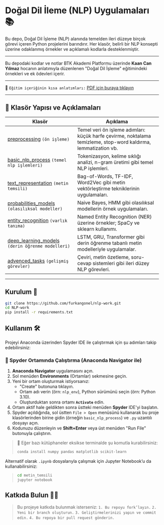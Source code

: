 # Doğal Dil İleme (NLP) Uygulamaları 📚

Bu depo, Doğal Dil İşleme (NLP) alanında temelden ileri düzeye birçok görevi içeren Python projelerini barındırır. Her klasör, belirli bir NLP konsepti üzerine odaklanmış örnekler ve açıklamalı kodlarla desteklenmiştir.

--- 

Bu depodaki kodlar ve notlar BTK Akademi Platformu üzerinde **Kaan Can Yılmaz** hocanın anlatımıyla düzenlenen "Doğal Dil İşleme" eğitimindeki örnekleri ve ek ödevleri içerir.

---

📄 `Eğitim içeriğinin kısa anlatımları:` [PDF için buraya tıklayın](./resources/BTK_NLP_14saat.pdf)

---

## 📁 Klasör Yapısı ve Açıklamaları

| Klasör | Açıklama |
|--------|----------|
| [preprocessing](./preprocessing/) `(ön işleme)` | Temel veri ön işleme adımları: küçük harfe çevirme, noktalama temizleme, stop-word kaldırma, lemmatization vb. |
| [basic_nlp_process](./basic_nlp_process//) `(temel nlp işlemleri)` | Tokenizasyon, kelime sıklığı analizi, n-gram üretimi gibi temel NLP işlemleri. |
| [text_representation](./text_representation//) `(metin temsili)` | Bag-of-Words, TF-IDF, Word2Vec gibi metin vektörleştirme tekniklerinin uygulamaları. |
| [probabilities_models](./probabilistic_models//) `(olasılıksal modeller)` |  Naive Bayes, HMM gibi olasılıksal modellerin örnek uygulamaları. |
| [entity_recognition](./entity_recognition/) `(varlık tanıma)` | Named Entity Recognition (NER) üzerine örnekler; SpaCy ve sklearn kullanımı. |
| [deep_learning_models](./deep_learning_models//) `(derin öğrenme modelleri)` | LSTM, GRU, Transformer gibi derin öğrenme tabanlı metin modelleriyle uygulamalar. |
| [advenced_tasks](./advanced_tasks/) `(gelişmiş görevler)` | Çeviri, metin özetleme, soru-cevap sistemleri gibi ileri düzey NLP görevleri. |

--- 

## Kurulum 🚀

```bash
git clone https://github.com/furkangonel/nlp-work.git
cd NLP-work
pip install -r requirements.txt
````


## Kullanım 🛠️

Projeyi Anaconda üzerinden Spyder IDE ile çalıştırmak için şu adımları takip edebilirsiniz:

### 🔧 Spyder Ortamında Çalıştırma (Anaconda Navigator ile)

1. **Anaconda Navigator** uygulamasını açın.
2. Sol menüden **Environments** (Ortamlar) sekmesine geçin.
3. Yeni bir ortam oluşturmak istiyorsanız:
   - "Create" butonuna tıklayın.
   - Ortam adı verin (örn: `nlp_env`), Python sürümünü seçin (örn: Python 3.10).
   - Oluşturduktan sonra ortamı **`Activate`** edin.
4. Ortam aktif hale geldikten sonra üstteki menüden **Spyder** IDE'yi başlatın.
5. Spyder açıldığında, sol üstten `File > Open` menüsünü kullanarak bu proje klasörlerinden birine gidin (örneğin `basic_nlp_process`) ve `.py` uzantılı dosyayı açın.
6. Kodunuzu düzenleyin ve **Shift+Enter** veya üst menüden "Run File" butonuyla çalıştırın.

> 📌 Eğer bazı kütüphaneler eksikse terminalde şu komutla kurabilirsiniz:
> ```bash
> conda install numpy pandas matplotlib scikit-learn
>




Alternatif olarak `.ipynb` dosyalarıyla çalışmak için Jupyter Notebook’u da kullanabilirsiniz:

> ```bash
> cd metin_temsili
> jupyter notebook
>





## Katkıda Bulun ✍🏼

> Bu projeye katkıda bulunmak isterseniz:
>	`1.	Bu repoyu fork’layın.`
>	`2.	Yeni bir branch oluşturun.`
>	`3.	Geliştirmelerinizi yapın ve commit edin.`
>	`4.	Bu repoya bir pull request gönderin.`